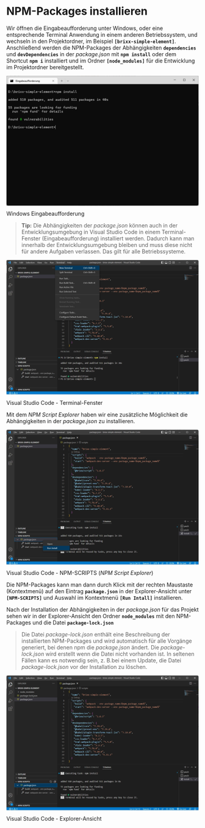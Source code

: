 # NPM-Packages installieren 
Wir öffnen die Eingabeaufforderung unter Windows, oder eine entsprechende Terminal Anwendung in einem anderen Betriebssystem, und wechseln in den Projektordner, im Beispiel **`[brixx-simple-element]`**. Anschließend werden die NPM-Packages der Abhängigkeiten **`dependencies`** und **`devDependencies`** in der *package.json* mit **`npm install`** oder dem Shortcut **`npm i`** installiert und im Ordner **`[node_modules]`** für die Entwicklung im Projektordner bereitgestellt.

<img src="./images/npm-install.webp" style="margin-bottom: -5px; width: 600px;" />

Windows Eingabeaufforderung

  > **Tip:** Die Abhängigkeiten der *package.json* können auch in der Entwicklungsumgebung in Visual Studio Code in einem  Terminal-Fenster (Eingabeaufforderung) installiert werden. Dadurch kann man innerhalb der Entwicklungsumgebung bleiben und muss diese nicht für andere Aufgaben verlassen. Das gilt für alle Betriebssysteme.

<img src="./images/vscode-npm-install-01.webp" style="margin-bottom: -5px; width: 600px;" />

Visual Studio Code - Terminal-Fenster

Mit dem *NPM Script Explorer* haben wir eine zusätzliche Möglichkeit die Abhängigkeiten in der *package.json* zu installieren.

<img src="./images/vscode-npm-install-02.webp" style="margin-bottom: -5px; width: 600px;" />

Visual Studio Code - NPM-SCRIPTS (*NPM Script Explorer*)

Die NPM-Packages kann man dann durch Klick mit der rechten Maustaste (Kontextmenü) auf den Eintrag **`package.json`** in der Explorer-Ansicht unter **`[NPM-SCRIPTS]`** und Auswahl im Kontextmenü **`[Run Intall]`** installieren.

Nach der Installation der Abhängigkeiten in der *package.json* für das Projekt sehen wir in der Explorer-Ansicht den Ordner **`node_modules`** mit den NPM-Packages und die Datei **`package-lock.json`**

  > Die Datei *package-lock.json* enthält eine Beschreibung der installierten NPM-Packages und wird automatisch für alle Vorgänge generiert, bei denen npm die *package.json* ändert. Die *package-lock.json* wird erstellt wenn die Datei nicht vorhanden ist. In seltenen Fällen kann es notwendig sein, z. B.bei einem Update, die Datei *package-lock.json* vor der Installation zu löschen.

<img src="./images/vscode-node-modules.webp" style="margin-bottom: -5px; width: 600px;" />

Visual Studio Code - Explorer-Ansicht